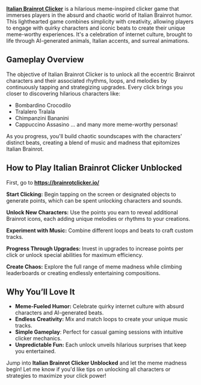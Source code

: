 <p><strong><a href="https://brainrotclicker.io/">Italian Brainrot Clicker</a></strong>&nbsp;is a hilarious meme-inspired clicker game that immerses players in the absurd and chaotic world of Italian Brainrot humor. This lighthearted game combines simplicity with creativity, allowing players to engage with quirky characters and iconic beats to create their unique meme-worthy experiences. It's a celebration of internet culture, brought to life through AI-generated animals, Italian accents, and surreal animations.</p>
<h2>Gameplay Overview</h2>
<p>The objective of Italian Brainrot Clicker is to unlock all the eccentric Brainrot characters and their associated rhythms, loops, and melodies by continuously tapping and strategizing upgrades. Every click brings you closer to discovering hilarious characters like:</p>
<ul>
<li>Bombardino Crocodilo</li>
<li>Tralalero Tralala</li>
<li>Chimpanzini Bananini</li>
<li>Cappuccino Assasino ... and many more meme-worthy personas!</li>
</ul>
<p>As you progress, you'll build chaotic soundscapes with the characters&rsquo; distinct beats, creating a blend of music and madness that epitomizes Italian Brainrot.</p>
<h2>How to Play Italian Brainrot Clicker Unblocked</h2>
<p><span>First, go to&nbsp;<strong><a href="https://brainrotclicker.io/">https://brainrotclicker.io/</a></strong></span></p>
<p><strong>Start Clicking:</strong> Begin tapping on the screen or designated objects to generate points, which can be spent unlocking characters and sounds.</p>
<p><strong>Unlock New Characters:</strong> Use the points you earn to reveal additional Brainrot icons, each adding unique melodies or rhythms to your creations.</p>
<p><strong>Experiment with Music:</strong> Combine different loops and beats to craft custom tracks.</p>
<p><strong>Progress Through Upgrades:</strong> Invest in upgrades to increase points per click or unlock special abilities for maximum efficiency.</p>
<p><strong>Create Chaos:</strong> Explore the full range of meme madness while climbing leaderboards or creating endlessly entertaining compositions.</p>
<h2>Why You&rsquo;ll Love It</h2>
<ul>
<li><strong>Meme-Fueled Humor:</strong> Celebrate quirky internet culture with absurd characters and AI-generated beats.</li>
<li><strong>Endless Creativity:</strong> Mix and match loops to create your unique music tracks.</li>
<li><strong>Simple Gameplay</strong>: Perfect for casual gaming sessions with intuitive clicker mechanics.</li>
<li><strong>Unpredictable Fun:</strong> Each unlock unveils hilarious surprises that keep you entertained.</li>
</ul>
<p>Jump into <strong>Italian Brainrot Clicker Unblocked</strong> and let the meme madness begin! Let me know if you'd like tips on unlocking all characters or strategies to maximize your click power!</p>
